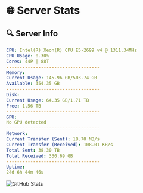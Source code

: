 # 🌐 Server Stats
## 🔍 Server Info
```yaml
CPU: Intel(R) Xeon(R) CPU E5-2699 v4 @ 1311.34MHz
CPU Usage: 0.30%
Cores: 44P | 88T
-----------------------------------
Memory:
Current Usage: 145.96 GB/503.74 GB
Available: 354.35 GB
-----------------------------------
Disk:
Current Usage: 64.35 GB/1.71 TB
Free: 1.56 TB
-----------------------------------
GPU:
No GPU detected
-----------------------------------
Network:
Current Transfer (Sent): 18.70 MB/s
Current Transfer (Received): 108.01 KB/s
Total Sent: 38.30 TB
Total Received: 330.69 GB
-----------------------------------
Uptime:
24d 6h 44m 46s
```
![GitHub Stats](https://img.shields.io/badge/Updated-2025-04-01_04:07:35-blue)